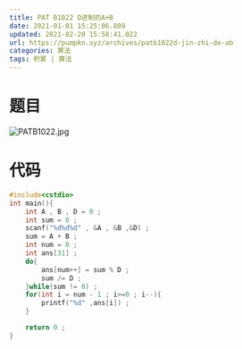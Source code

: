 ```yaml
---
title: PAT B1022 D进制的A+B
date: 2021-01-01 15:25:06.809
updated: 2021-02-20 15:58:41.022
url: https://pumpkn.xyz/archives/patb1022d-jin-zhi-de-ab
categories: 算法
tags: 积累 | 算法
---
```


# 题目
![PATB1022.jpg](https://pumpkn.xyz/upload/2021/02/PATB1022-d146b5b809c64018a08b73ec0d639a83.jpg)
# 代码
```c++
#include<cstdio>
int main(){
    int A , B , D = 0 ;
    int sum = 0 ;
    scanf("%d%d%d" , &A , &B ,&D) ;
    sum = A + B ;
    int num = 0 ;
    int ans[31] ;
    do{
        ans[num++] = sum % D ;
        sum /= D ;
    }while(sum != 0) ;
    for(int i = num - 1 ; i>=0 ; i--){
        printf("%d" ,ans[i]) ;
    }

    return 0 ;
}

```